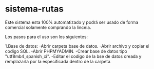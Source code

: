 # sistema-rutas

Este sistema esta 100% automatizado y podrá ser usado de forma comercial solamente comprando la linceia.

Los pasos para el uso son los siguientes:


1.Base de datos:
  -Abrir carpeta base de datos.
  -Abrir archivo y copiar el codigo SQL.
  -Abrir PHPMYADMIN.
  -Crear base de datos tipo "utf8mb4_spanish_ci".
  -Editar el codigo de la bse de datos creada y remplazarla por la especificada dentro de la carpeta.

